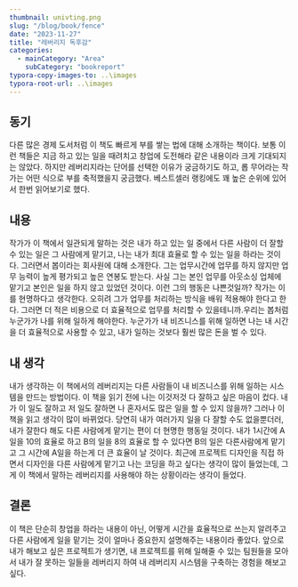 ```yaml
---
thumbnail: univting.png
slug: "/blog/book/fence"
date: "2023-11-27"
title: "레버리지 독후감"
categories:
  - mainCategory: "Area"
    subCategory: "bookreport"
typora-copy-images-to: ..\images
typora-root-url: ..\images
---
```


## 동기

다른 많은 경제 도서처럼 이 책도 빠르게 부를 쌓는 법에 대해 소개하는 책이다. 보통 이런 책들은 지금 하고 있는 일을 때려치고 창업에 도전해라 같은 내용이라 크게 기대되지는 않았다. 하지만 레버리지라는 단어를 선택한 이유가 궁금하기도 하고, 롭 무어라는 작가는 어떤 식으로 부를 축적했을지 궁금했다. 베스트셀러 랭킹에도 꽤 높은 순위에 있어서 한번 읽어보기로 했다.

## 내용

작가가 이 책에서 일관되게 말하는 것은 내가 하고 있는 일 중에서 다른 사람이 더 잘할 수 있는 일은 그 사람에게 맡기고, 나는 내가 최대 효율로 할 수 있는 일을 하라는 것이다. 그러면서 봅이라는 회사원에 대해 소개한다. 그는 업무시간에 업무를 하지 않지만 업무 능력이 높게 평가되고 높은 연봉도 받는다. 사실 그는 본인 업무를 아웃소싱 업체에 맡기고 본인은 일을 하지 않고 있었던 것이다. 이런 그의 행동은 나쁜것일까? 작가는 이를 현명하다고 생각한다. 오히려 그가 업무를 처리하는 방식을 배워 적용해야 한다고 한다. 그러면 더 적은 비용으로 더 효율적으로 업무를 처리할 수 있을테니까.우리는 봅처럼 누군가가 나를 위해 일하게 해야한다. 누군가가 내 비즈니스를 위해 일하면 나는 내 시간을 더 효율적으로 사용할 수 있고, 내가 일하는 것보다 훨씬 많은 돈을 벌 수 있다.

## 내 생각

내가 생각하는 이 책에서의 레버리지는 다른 사람들이 내 비즈니스를 위해 일하는 시스템을 만드는 방법이다.
이 책을 읽기 전에 나는 이것저것 다 잘하고 싶은 마음이 컸다. 내가 이 일도 잘하고 저 일도 잘하면 나 혼자서도 많은 일을 할 수 있지 않을까? 그러나 이 책을 읽고 생각이 많이 바뀌었다. 당연히 내가 여러가지 일을 다 잘할 수도 없을뿐더러, 내가 잘한다 해도 다른 사람에게 맡기는 편이 더 현명한 행동일 것이다. 내가 1시간에 A일을 10의 효율로 하고 B의 일을 8의 효율로 할 수 있다면 B의 일은 다른사람에게 맡기고 그 시간에 A일을 하는게 더 큰 효율이 날 것이다. 최근에 프로젝트 디자인을 직접 하면서 디자인을 다른 사람에게 맡기고 나는 코딩을 하고 싶다는 생각이 많이 들었는데, 그게 이 책에서 말하는 레버리지를 사용해야 하는 상황이라는 생각이 들었다.

## 결론

이 책은 단순히 창업을 하라는 내용이 아닌, 어떻게 시간을 효율적으로 쓰는지 알려주고 다른 사람에게 일을 맡기는 것이 얼마나 중요한지 설명해주는 내용이라 좋았다. 앞으로 내가 해보고 싶은 프로젝트가 생기면, 내 프로젝트를 위해 일해줄 수 있는 팀원들을 모아서 내가 잘 못하는 일들을 레버리지 하여 내 레버리지 시스템을 구축하는 경험을 해보고싶다.
